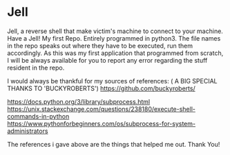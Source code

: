 # Jell
Jell, a reverse shell that make victim's machine to connect to your machine. Have a Jell!
My first Repo.
Entirely programmed in python3.
The file names in the repo speaks out where they have to be executed, run them accordingly.
As this was my first application that programmed from scratch, I will be always available for you to report any error regarding the stuff
resident in the repo.

I would always be thankful for my sources of references: ( A BIG SPECIAL THANKS TO 'BUCKYROBERTS')
https://github.com/buckyroberts/

https://docs.python.org/3/library/subprocess.html
https://unix.stackexchange.com/questions/238180/execute-shell-commands-in-python
https://www.pythonforbeginners.com/os/subprocess-for-system-administrators

The references i gave above are the things that helped me out.
Thank You!
